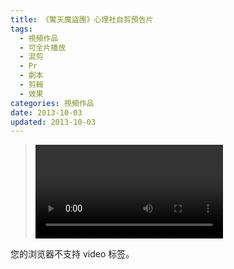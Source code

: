 ```yaml
---
title: 《驚天魔盜團》心理社自剪預告片
tags:
  - 視頻作品
  - 可全片播放
  - 混剪
  - Pr
  - 劇本
  - 剪輯
  - 效果
categories: 視頻作品
date: 2013-10-03
updated: 2013-10-03
---
```


><video src="/asset/videos/惊天魔盗团心理社自剪预告片.mp4" controls="controls">
您的浏览器不支持 video 标签。
</video>
